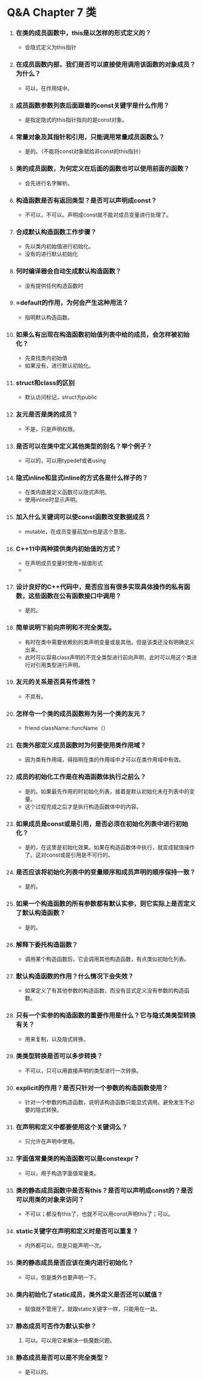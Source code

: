 # Q&A Chapter 7 类

1. ### 在类的成员函数中，this是以怎样的形式定义的？

   + 会隐式定义为this指针

2. ### 在成员函数内部，我们是否可以直接使用调用该函数的对象成员？为什么？

   + 可以，在作用域中。

3. ### 成员函数参数列表后面跟着的const关键字是什么作用？

   + 是指定隐式的this指针指向的是const对象。

4. ### 常量对象及其指针和引用，只能调用常量成员函数么？

   + 是的。（不能将const对象赋给非const的this指针）

5. ### 类的成员函数，为何定义在后面的函数也可以使用前面的函数？

   + 会先进行名字解析。

6. ### 构造函数是否有返回类型？是否可以声明成const？

   + 不可以，不可以。声明成const就不能对成员变量进行处理了。

7. ### 合成默认构造函数工作步骤？

   + 先以类内初始值进行初始化。
   + 没有的进行默认初始化

8. ### 何时编译器会自动生成默认构造函数？

   + 没有提供任何构造函数时

9. ### =default的作用，为何会产生这种用法？

   + 指明默认构造函数。

10. ### 如果么有出现在构造函数初始值列表中给的成员，会怎样被初始化？

    + 先查找类内初始值
    + 如果没有，进行默认初始化。

11. ### struct和class的区别

    + 默认访问标记，struct为public

12. ### 友元是否是类的成员？

    + 不是，只是声明权限。

13. ### 是否可以在类中定义其他类型的别名？举个例子？

    + 可以的，可以用typedef或者using

14. ### 隐式inline和显式inline的方式各是什么样子的？

    + 在类内直接定义函数可以隐式声明。
    + 使用inline时显示声明。

15. ### 加入什么关键词可以使const函数改变数据成员？

    + mutable，在成员变量前加m也是这个意思。

16. ### C++11中两种提供类内初始值的方式？

    + 在声明成员变量时使用=赋值形式
    + 

17. ### 设计良好的C++代码中，是否应当有很多实现具体操作的私有函数，这些函数在公有函数接口中调用？

    + 是的。

18. ### 简单说明下前向声明和不完全类型。

    + 有时在类中需要依赖别的类声明变量或是其他。但是该类还没有明确定义出来。
    + 此时可以容易class声明的不完全类型进行前向声明，此时可以用这个类进行对引用类型进行声明。

19. ### 友元的关系是否具有传递性？

    + 不具有。

20. ### 怎样令一个类的成员函数称为另一个类的友元？

    + friend className::funcName（）

21. ### 在类外部定义成员函数时为何要使用类作用域？

    + 因为类有作用域，得指明在类的作用域中才可以在类作用域中有效。

22. ### 成员的初始化工作是在构造函数体执行之前么？

    + 是的。如果最先作用的时初始化列表，接着是默认初始化未在列表中的变量。
    + 这个过程完成之后才是执行构造函数体中的内容。

23. ### 如果成员是const或是引用，是否必须在初始化列表中进行初始化？

    + 是的，在这里是初始化效果。如果在构造函数体中执行，就变成赋值操作了。这对const或是引用是不可行的。

24. ### 是否应该将初始化列表中的变量顺序和成员声明的顺序保持一致？

    + 是的。

25. ### 如果一个构造函数的所有参数都有默认实参，则它实际上是否定义了默认构造函数？

    + 是的。

26. ### 解释下委托构造函数？

    + 调用某个构造函数后，它会调用其他构造函数，有点类似初始化列表。

27. ### 默认构造函数的作用？什么情况下会失效？

    + 如果定义了有其他参数的构造函数，而没有显式定义没有参数的构造函数。

28. ### 只有一个实参的构造函数的重要作用是什么？它与隐式类类型转换有关？

    + 用来复制，以及隐式转换。

29. ### 类类型转换是否可以多步转换？

    + 不可以，只可以用直接声明的类型进行一次转换。

30. ### explicit的作用？是否只针对一个参数的构造函数使用？

    + 针对一个参数的构造函数，说明该构造函数只能显式调用。避免发生不必要的隐式转换。

31. ### 在声明和定义中都要使用这个关键词么？

    + 只允许在声明中使用。

32. ### 字面值常量类的构造函数可以是constexpr？

    + 可以，用于构造字面值常量类。

33. ### 类的静态成员函数中是否有this？是否可以声明成const的？是否可以用类的对象来访问？

    + 不可以；都没有this了，也就不可以用const声明this了；可以。

34. ### static关键字在声明和定义时是否可以重复？

    + 内外都可以，但是只能声明一次。

35. ### 类的静态成员是否应该在类内进行初始化？

    + 可以，但是类外也要声明一下。

36. ### 类内初始化了static成员，类外定义是否还可以赋值？

    + 赋值就不管用了。就跟static关键字一样，只能用在一处。

37. ### 静态成员可否作为默认实参？

    1. 可以。可以用它来解决一些魔数问题。

38. ### 静态成员是否可以是不完全类型？

    + 是可以的。